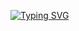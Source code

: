 <a href="https://git.io/typing-svg"><img src="https://readme-typing-svg.demolab.com?font=Space+Grotesk&pause=1000&color=FFD0D0&center=true&vCenter=true&random=false&width=600&lines=Hello+Everyone+!+Dimpul+Sravya+here.;Currently+pursing+B.Tech+Final+Year;Familiar+with+Python+Programming;Machine+Learning+Enthusiast" alt="Typing SVG" /></a>
